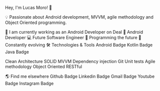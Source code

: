 Hey, I'm Lucas Moro! 👋


💡 Passionate about Android development, MVVM, agile methodology and Object Oriented programming.

🔭 I am currently working as an Android Developer on Deal
📱 Android Developer
💻 Future Software Engineer
🌱 Programming the future
💭 Constantly evolving
🛠 Technologies & Tools
Android Badge   Kotlin Badge   Java Badge  

Clean Architecture   SOLID   MVVM   Dependency injection   Git   Unit tests   Agile methodology   Object Oriented   RESTful  

🌎 Find me elsewhere
Github Badge   Linkedin Badge   Gmail Badge   Youtube Badge   Instagram Badge
